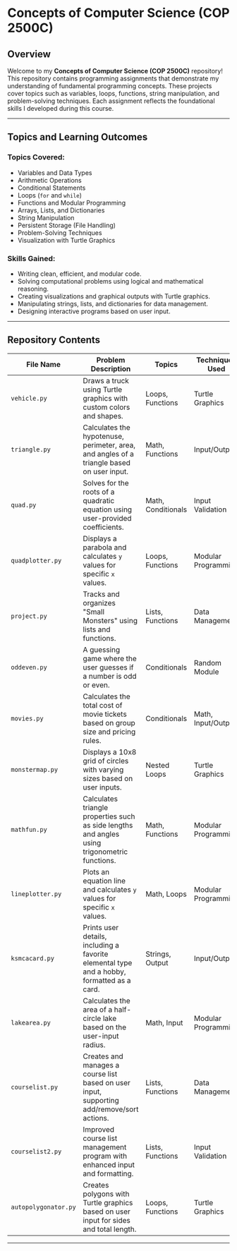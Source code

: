 # Concepts of Computer Science (COP 2500C)

## Overview

Welcome to my **Concepts of Computer Science (COP 2500C)** repository! This repository contains programming assignments that demonstrate my understanding of fundamental programming concepts. These projects cover topics such as variables, loops, functions, string manipulation, and problem-solving techniques. Each assignment reflects the foundational skills I developed during this course.

---

## Topics and Learning Outcomes

### Topics Covered:
- Variables and Data Types
- Arithmetic Operations
- Conditional Statements
- Loops (`for` and `while`)
- Functions and Modular Programming
- Arrays, Lists, and Dictionaries
- String Manipulation
- Persistent Storage (File Handling)
- Problem-Solving Techniques
- Visualization with Turtle Graphics

### Skills Gained:
- Writing clean, efficient, and modular code.
- Solving computational problems using logical and mathematical reasoning.
- Creating visualizations and graphical outputs with Turtle graphics.
- Manipulating strings, lists, and dictionaries for data management.
- Designing interactive programs based on user input.

---

## Repository Contents

| File Name            | Problem Description                                                                                   | Topics                | Techniques Used         |
|----------------------|-------------------------------------------------------------------------------------------------------|-----------------------|-------------------------|
| `vehicle.py`         | Draws a truck using Turtle graphics with custom colors and shapes.                                    | Loops, Functions      | Turtle Graphics         |
| `triangle.py`        | Calculates the hypotenuse, perimeter, area, and angles of a triangle based on user input.             | Math, Functions       | Input/Output            |
| `quad.py`            | Solves for the roots of a quadratic equation using user-provided coefficients.                        | Math, Conditionals    | Input Validation        |
| `quadplotter.py`     | Displays a parabola and calculates `y` values for specific `x` values.                                | Loops, Functions      | Modular Programming     |
| `project.py`         | Tracks and organizes "Small Monsters" using lists and functions.                                      | Lists, Functions      | Data Management         |
| `oddeven.py`         | A guessing game where the user guesses if a number is odd or even.                                    | Conditionals          | Random Module           |
| `movies.py`          | Calculates the total cost of movie tickets based on group size and pricing rules.                     | Conditionals          | Math, Input/Output      |
| `monstermap.py`      | Displays a 10x8 grid of circles with varying sizes based on user inputs.                              | Nested Loops          | Turtle Graphics         |
| `mathfun.py`         | Calculates triangle properties such as side lengths and angles using trigonometric functions.         | Math, Functions       | Modular Programming     |
| `lineplotter.py`     | Plots an equation line and calculates `y` values for specific `x` values.                             | Math, Loops           | Modular Programming     |
| `ksmcacard.py`       | Prints user details, including a favorite elemental type and a hobby, formatted as a card.            | Strings, Output       | Input/Output            |
| `lakearea.py`        | Calculates the area of a half-circle lake based on the user-input radius.                             | Math, Input           | Modular Programming     |
| `courselist.py`      | Creates and manages a course list based on user input, supporting add/remove/sort actions.            | Lists, Functions      | Data Management         |
| `courselist2.py`     | Improved course list management program with enhanced input and formatting.                           | Lists, Functions      | Input Validation        |
| `autopolygonator.py` | Creates polygons with Turtle graphics based on user input for sides and total length.                 | Loops, Functions      | Turtle Graphics         |

---
